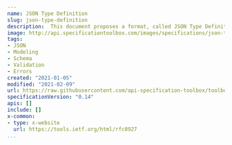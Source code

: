 ```yaml
---
name: JSON Type Definition
slug: json-type-definition
description:  This document proposes a format, called JSON Type Definition (JTD), for describing the shape of JavaScript Object Notation (JSON) messages. Its main goals are to enable code generation from schemas as well as portable validation with standardized error indicators. To this end, JTD is intentionally limited to be no more expressive than the type systems of mainstream programming languages.  This intentional limitation, as well as the decision to make JTD schemas be JSON documents, makes tooling atop of JTD easier to build.
image: http://api.specificationtoolbox.com/images/specifications/json-type-definition.png
tags:
- JSON
- Modeling
- Schema
- Validation
- Errors
created: "2021-01-05"
modified: "2021-02-09"
url: https://raw.githubusercontent.com/api-specification-toolbox/toolbox/main/_specifications/json-type-definition.md
specificationVersion: "0.14"
apis: []
include: []
x-common:
- type: x-website
  url: https://tools.ietf.org/html/rfc8927
...
```


